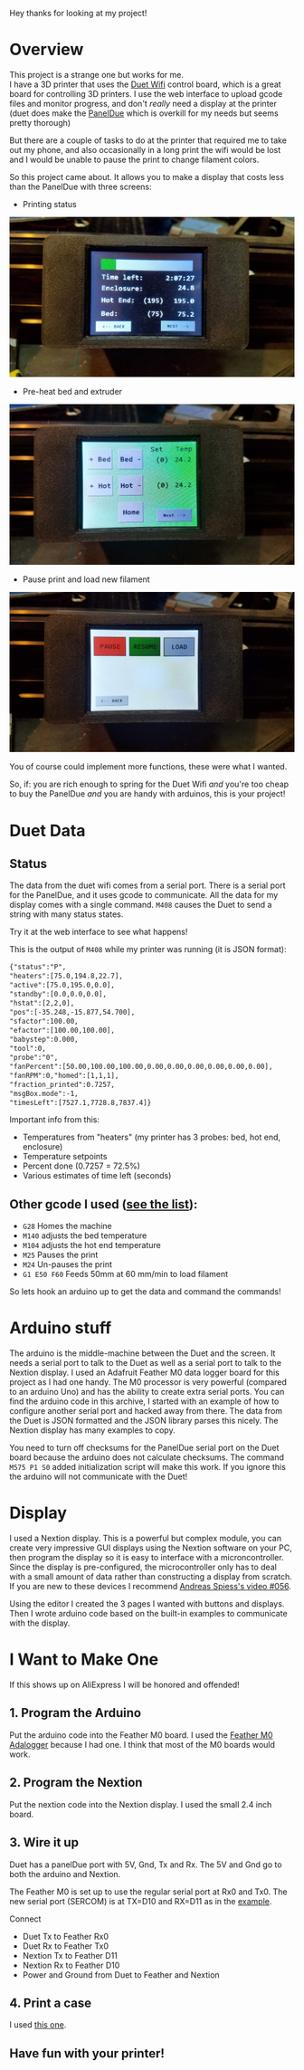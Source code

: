 Hey thanks for looking at my project!

# Overview

This project is a strange one but works for me.  
I have a 3D printer that uses the [Duet Wifi](https://duet3d.com/DuetWifi?manufacturer_id=11) control board, which is a great board for controlling 3D printers.
I use the web interface to upload gcode files and monitor progress, and don't *really* need a display at the printer 
(duet does make the [PanelDue](https://duet3d.com/PanelDue) which is overkill for my needs but seems pretty thorough)

But there are a couple of tasks to do at the printer that required me to take out my phone, 
and also occasionally in a long print the wifi would be lost and I would be unable to pause the print to change filament colors.

So this project came about.  It allows you to make a display that costs less than the PanelDue with three screens:
  * Printing status
  
  ![status image](page2.jpg)
  
  * Pre-heat bed and extruder
  
  ![startup image](page1.jpg)
  
  * Pause print and load new filament
  
  ![pause-load image](page3.jpg)

You of course could implement more functions, these were what I wanted.  

So, if: you are rich enough to spring for the Duet Wifi *and* you're too cheap to buy the PanelDue *and* you are handy with arduinos, this is your project!

# Duet Data

 ## Status
The data from the duet wifi comes from a serial port.  There is a serial port for the PanelDue, and it uses gcode to communicate.
All the data for my display comes with a single command.  `M408` causes the Duet to send a string with many status states. 

Try it at the web interface to see what happens!

This is the output of `M408` while my printer was running (it is JSON format):

```
{"status":"P",
"heaters":[75.0,194.8,22.7],
"active":[75.0,195.0,0.0],
"standby":[0.0,0.0,0.0],
"hstat":[2,2,0],
"pos":[-35.248,-15.877,54.700],
"sfactor":100.00,
"efactor":[100.00,100.00],
"babystep":0.000,
"tool":0,
"probe":"0",
"fanPercent":[50.00,100.00,100.00,0.00,0.00,0.00,0.00,0.00,0.00],
"fanRPM":0,"homed":[1,1,1],
"fraction_printed":0.7257,
"msgBox.mode":-1,
"timesLeft":[7527.1,7728.8,7837.4]}
```
Important info from this:
  * Temperatures from "heaters" (my printer has 3 probes: bed, hot end, enclosure)
  * Temperature setpoints
  * Percent done (0.7257 = 72.5%)
  * Various estimates of time left (seconds)
  
  ## Other gcode I used ([see the list](https://reprap.org/wiki/G-code)):
  * `G28` Homes the machine
  * `M140` adjusts the bed temperature
  * `M104` adjusts the hot end temperature
  * `M25` Pauses the print
  * `M24` Un-pauses the print
  * `G1 E50 F60`  Feeds 50mm at 60 mm/min to load filament
  
So lets hook an arduino up to get the data and command the commands!

# Arduino stuff
The arduino is the middle-machine between the Duet and the screen.  It needs a serial port to talk to the Duet as well as a serial port to talk to the Nextion display.  I used an Adafruit Feather M0 data logger board for this project as I had one handy.  The M0 processor is very powerful (compared to an arduino Uno) and has the ability to create extra serial ports.  You can find the arduino code in this archive, I started with an example of how to configure another serial port and hacked away from there.  The data from the Duet is JSON formatted and the JSON library parses this nicely.  The Nextion display has many examples to copy.

You need to turn off checksums for the PanelDue serial port on the Duet board because the arduino does not calculate checksums.  The command `M575 P1 S0` added initialization script will make this work.  If you ignore this the arduino will not communicate with the Duet!

# Display
I used a Nextion display.  This is a powerful but complex module, you can create very impressive GUI displays using the Nextion software on your PC, then program the display so it is easy to interface with a microncontroller.  Since the display is pre-configured, the microcontroller only has to deal with a small amount of data rather than constructing a display from scratch.  If you are new to these devices I recommend [Andreas Spiess's video #056](https://youtu.be/D-zgtylBKUc).

Using the editor I created the 3 pages I wanted with buttons and displays.  Then I wrote arduino code based on the built-in examples to communicate with the display.

 # I Want to Make One
 If this shows up on AliExpress I will be honored and offended!
 
  ## 1.  Program the Arduino
  Put the arduino code into the Feather M0 board.  I used the [Feather M0 Adalogger](https://www.adafruit.com/product/2796) because I had one.  I think that most of the M0 boards would work.
  
  ## 2.  Program the Nextion
  Put the nextion code into the Nextion display.  I used the small 2.4 inch board.
  
  ## 3. Wire it up
  
  Duet has a panelDue port with 5V, Gnd, Tx and Rx.
  The 5V and Gnd go to both the arduino and Nextion.
  
  The Feather M0 is set up to use the regular serial port at Rx0 and Tx0.
  The new serial port (SERCOM) is at TX=D10 and RX=D11 as in the [example](https://learn.adafruit.com/using-atsamd21-sercom-to-add-more-spi-i2c-serial-ports/creating-a-new-serial).
  
  Connect 
   * Duet Tx to Feather Rx0
   * Duet Rx to Feather Tx0
   * Nextion Tx to Feather D11
   * Nextion Rx to Feather D10
   * Power and Ground from Duet to Feather and Nextion
  
  ## 4. Print a case
  
  I used [this one](https://www.adafruit.com/product/2796).
 
 ## Have fun with your printer!
